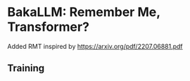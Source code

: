 # BakaLLM: Remember Me, Transformer?

Added RMT inspired by https://arxiv.org/pdf/2207.06881.pdf

## Training
